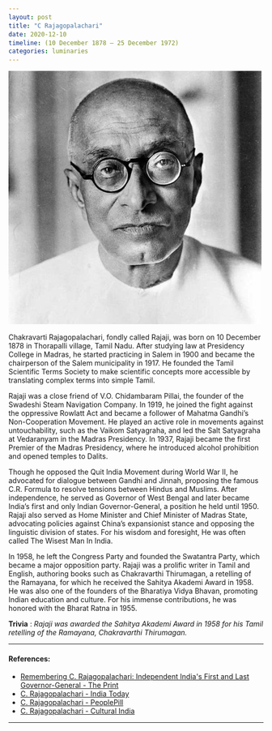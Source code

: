 ```yaml
---
layout: post
title: "C Rajagopalachari"
date: 2020-12-10
timeline: (10 December 1878 – 25 December 1972)
categories: luminaries
---
```


<img src="/images/Rajagopalachari.jpg" alt="Rajagopalachari Image" class="circular-img" />

Chakravarti Rajagopalachari, fondly called Rajaji, was born on 10 December 1878 in Thorapalli village, Tamil Nadu. After studying law at Presidency College in Madras, he started practicing in Salem in 1900 and became the chairperson of the Salem municipality in 1917. He founded the Tamil Scientific Terms Society to make scientific concepts more accessible by translating complex terms into simple Tamil.

Rajaji was a close friend of V.O. Chidambaram Pillai, the founder of the Swadeshi Steam Navigation Company. In 1919, he joined the fight against the oppressive Rowlatt Act and became a follower of Mahatma Gandhi’s Non-Cooperation Movement. He played an active role in movements against untouchability, such as the Vaikom Satyagraha, and led the Salt Satyagraha at Vedaranyam in the Madras Presidency. In 1937, Rajaji became the first Premier of the Madras Presidency, where he introduced alcohol prohibition and opened temples to Dalits.

Though he opposed the Quit India Movement during World War II, he advocated for dialogue between Gandhi and Jinnah, proposing the famous C.R. Formula to resolve tensions between Hindus and Muslims. After independence, he served as Governor of West Bengal and later became India’s first and only Indian Governor-General, a position he held until 1950. Rajaji also served as Home Minister and Chief Minister of Madras State, advocating policies against China’s expansionist stance and opposing the linguistic division of states. For his wisdom and foresight, He was often called The Wisest Man In India.

In 1958, he left the Congress Party and founded the Swatantra Party, which became a major opposition party. Rajaji was a prolific writer in Tamil and English, authoring books such as Chakravarthi Thirumagan, a retelling of the Ramayana, for which he received the Sahitya Akademi Award in 1958. He was also one of the founders of the Bharatiya Vidya Bhavan, promoting Indian education and culture. For his immense contributions, he was honored with the Bharat Ratna in 1955.

__Trivia__ : *Rajaji was awarded the Sahitya Akademi Award in 1958 for his Tamil retelling of the Ramayana, Chakravarthi Thirumagan.*

---

#### References:

- [Remembering C. Rajagopalachari: Independent India's First and Last Governor-General - The Print](https://theprint.in/politics/remembering-c-rajagopalachari-independent-indias-first-and-last-indian-governor-general/160069/)  
- [C. Rajagopalachari - India Today](https://www.indiatoday.in/education-today/gk-current-affairs/story/c-rajagopalachari-276533-2015-12-10)  
- [C. Rajagopalachari - PeoplePill](https://peoplepill.com/people/c-rajagopalachari/)  
- [C. Rajagopalachari - Cultural India](https://learn.culturalindia.net/c-rajagopalachari.html)


---